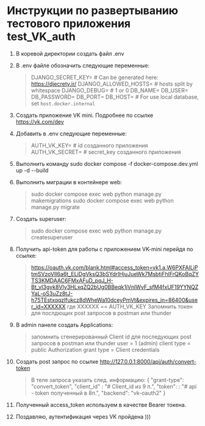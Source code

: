 # Инструкции по развертыванию тестового приложения test_VK_auth

1. В коревой директории создать файл .env
2. В .env файле обозначить следующие переменные:
    > DJANGO_SECRET_KEY=        # Can be generated here: <https://djecrety.ir/>
    > DJANGO_ALLOWED_HOSTS=     # hosts split by whitespace
    > DJANGO_DEBUG=             # 1 or 0
    > DB_NAME=
    > DB_USER=
    > DB_PASSWORD=
    > DB_PORT=
    > DB_HOST= # For use local database, set `host.docker.internal`

3. Создать приложение VK mini. Подробнее по ссылке <https://vk.com/dev>
4. Добавить в .env следующие переменные:
    > AUTH_VK_KEY= # id созданного приложения
    > AUTH_VK_SECRET= # secret_key созданного приложения
5. Выполнить команду sudo docker compose -f docker-compose.dev.yml up -d --build
6. Выполнить миграции в контейнере web:
    > sudo docker compose exec web python manage.py makemigrations
    > sudo docker compose exec web python manage.py migrate
7. Создать superuser:
    > sudo docker compose exec web python manage.py createsuperuser
8. Получить api-token для работы с приложением VK-mini перейдя по ссылке:

    > <https://oauth.vk.com/blank.html#access_token=vk1.a.W6PXFAILiPtmSVzoVlI6a6t_ELiDgVksQ3bSYdrIHjuJueWk7MsbtjFhlFrQKoBqZYTS3KMDAAC6FMxAFuD_pqJ_H-Bt_vI3gyk8VIy3HLxqZQ2bUg0BBeqk1jVnlWyF_sfM4fxUF19YYNQZYaL-oS3uZz8tJ-h75TEstxqqzlfukcz8dWheWa10dceyPmVt&expires_in=86400&user_id=XXXXXX> где XXXXXX == AUTH_VK_KEY
    > Запомнить токен для послдющих post запросов в postman или thunder

9. В admin панеле создать Applications:
    > запомнить сгенерированный Client id для последующих post запросов в postman или thunder
    > user = 1 (admin)
    > client type = public
    > Authorization grant type = Client credentials

10. Создать post запрос по ссылке <http://127.0.0.1:8000/api/auth/convert-token>
    > В теле запроса указать след. информацию:
    > {
        "grant-type": "convert_token",
        "client_id" : "# Client_id из 9 п.",
        "token": : "# api - token полученный в 8п.",
        "backend": "vk-oauth2"
    }
11. Полученный access_token используем в качестве Bearer токена.
12. Поздавляю, аутентификация через VK пройдена )))
